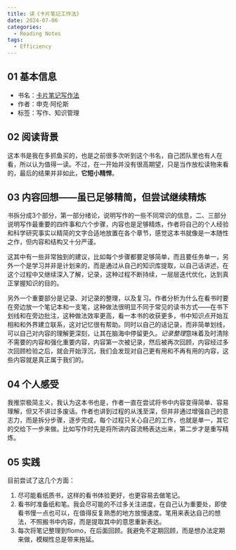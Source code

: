 ```yaml
---
title: 读《卡片笔记工作法》
date: 2024-07-06
categories:
  - Reading Notes
tags:
  - Efficiency
---
```

## 01 基本信息

- 书名：[卡片笔记写作法](https://book.douban.com/subject/35503571/)
- 作者：申克·阿伦斯
- 标签：写作、知识管理

## 02 阅读背景

这本书是我在多抓鱼买的，也是之前很多次听到这个书名，自己团队里也有人在看，所以认为值得一读。不过，在一开始并没有很高期望，只是当作放松读物来看的，最后的结果并非如此，**它短小精悍**。

## 03 内容回想——虽已足够精简，但尝试继续精炼

书拆分成3个部分，第一部分绪论，说明写作的一些不同常识的信息，二、三部分说明写作最重要的四件事和六个步骤，内容也是足够精炼，作者将自己的个人经验和科学研究事实以精简的文字合适地放置在各个章节，感觉这本书就像是一本随性之作，但内容和结构又十分严谨。

这其中有一些非常独到的建议，比如每个步骤都要足够简单，而且要任务单一，另外一个是学习并非是计划来的，而是通过从自己的知识库提取，以自己话讲述，在这个过程中又继续深入了解，记录，这种过程不断持续，一层层迭代优化，达到真正掌握知识的目的。

另外一个重要部分是记录、对记录的整理，以及复习。作者分析为什么在看书时要在旁边放一个笔记本和一支笔，这种做法很明显不同于常见的读书方式——在书下划线和在旁边批注，这种做法效率更高，看一本书的收获更多，书中知识点开始互相和和外界建立联系，这对记忆很有帮助。同时以自己的话记录，而非简单划线，可以自己对内容的理解更深刻，让其在脑海中停留更久。*记录整理*意味着及时清除不需要的内容和强化重要内容，内容第一次被记录，然后被再次回顾，内容经过多次回顾检验之后，就会开始浮沉，我们会发现对自己更有用和不再有用的内容，这些内容就是真正属于我们的。
## 04 个人感受

我推崇极简主义，我认为这本书也是，作者一直在尝试将书中内容变得简单、容易理解，但又不讲过多废话。作者也讲到过程的从浅至深，但并非通过增强自己的意志力，而是拆分步骤，逐步完成，每个过程只关心自己的工作，也就是单一，其它的交给下一步来做。比如写作时先是将所讲内容流畅表达出来，第二步才是重写精炼。
## 05 实践

目前尝试了这几个方面：
1. 尽可能看纸质书，这样的看书体验更好，也更容易去做笔记。
2. 看书时准备纸和笔。我会尽可能的不过多关注进度，在自己认为重要处，即使看书慢一点也可以，在值得反复熟悉的地方放慢速度。笔用来表达自己的想法，不照搬书中内容，而是提取其中的意思重新表达。
3. 每次将笔记整理到flomo，在后面回顾。我避免不定期回顾，而是想办法定期来做，模糊性总是带来拖延。